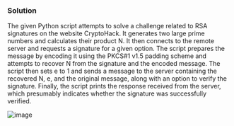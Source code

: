 ### Solution

The given Python script attempts to solve a challenge related to RSA signatures on the website CryptoHack. It generates two large prime numbers and calculates their product N. It then connects to the remote server and requests a signature for a given option. The script prepares the message by encoding it using the PKCS#1 v1.5 padding scheme and attempts to recover N from the signature and the encoded message. The script then sets e to 1 and sends a message to the server containing the recovered N, e, and the original message, along with an option to verify the signature. Finally, the script prints the response received from the server, which presumably indicates whether the signature was successfully verified.

![image](https://user-images.githubusercontent.com/126962960/233800930-98b8620f-d518-4854-a2fc-ef6ce9cd1be0.png)
